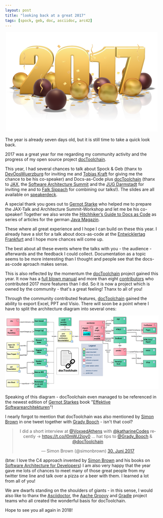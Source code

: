 ```yaml
---
layout: post
title: "looking back at a great 2017"
tags: [spock, geb, doc, asciidoc, arc42]
---
```


<div style="text-align: center;">
<img src="../images/2017.png" style="max-width:100%;" />
</div>

The year is already seven days old, but it is still time to take a quick look back.

2017 was a great year for me regarding my community activity and the progress of my open source project [docToolchain](https://github.com/docToolchain/docToolchain).

This year, I had several chances to talk about Spock & Geb (thanx to [DevOpsWuerzburg](https://twitter.com/DevOpsWuerzburg) for inviting me and [Tobias Kraft](https://twitter.com/tokraft) for giving me the chance to be his co-speaker) and Docs-as-Code plus [docToolchain](https://github.com/docToolchain/docToolchain) (thanx to [JAX](https://twitter.com/jaxcon), the [Software Architecture Summit](https://twitter.com/SoftwArchSummit) and the [JUG Darmstadt](https://twitter.com/JUG_DA) for inviting me and to [Falk Sippach](https://twitter.com/sippsack) for combining our talks!). The slides are all available on [speakerdeck](https://speakerdeck.com/rdmueller).

A special thank you goes out to [Gernot Starke](https://twitter.com/gernotstarke) who helped me to prepare the JAX-Talk and Architecture Summit-Workshop and let me be his co-speaker! Together we also wrote the [Hitchhiker’s Guide to Docs as Code](https://jaxenter.de/tag/hhgdc) as series of articles for the german [Java Magazin](https://entwickler.de/java-magazin).

These where all great experience and I hope I can build on these this year. I already have a slot for a talk about docs-as-code at the [Entwicklertag Frankfurt](https://entwicklertag.de/frankfurt/2018/docs-code-arc42-asciidoc-gradle-co-im-einsatz) and I hope more chances will come up.

The best about all these events where the talks with you - the audience - afterwards and the feedback I could collect. Documentation as a topic seems to be more interesting than I thought and people see that the docs-as-code aproach makes sense. 

This is also reflected by the momentum the [docToolchain](https://github.com/docToolchain/docToolchain) project gained this year. It now has a [full blown manual](https://doctoolchain.github.io/docToolchain/) and more than eight [contributors](https://doctoolchain.github.io/docToolchain/#_acknowledgements_and_contributors) who contributed 2017 more features than I did. So it is now a project which is owned by the community - that's a great feeling! Thanx to all of you!

Through the community contributed features, [docToolchain](https://github.com/docToolchain/docToolchain) gained the ability to export Excel, PPT and Visio. There will soon be a point where I  have to split the architecture diagram into several ones:

<div style="text-align: center;">
<img src="../images/docToolchainOverview.png" style="max-width:100%;" />
</div>

Speaking of this diagram - docToolchain even managed to be referenced in the newest edition of [Gernot Starkes](https://twitter.com/gernotstarke) book "[Effektive Softwarearchitekturen](https://www.amazon.de/Effektive-Softwarearchitekturen-Ein-praktischer-Leitfaden/dp/3446452079/ref=dp_ob_title_bk)"!

I nearly forgot to mention that docToolchain was also mentioned by [Simon Brown](https://twitter.com/simonbrown) in one tweet together with [Grady Booch](https://twitter.com/Grady_Booch) - isn't that cool?

<div style="text-align: center;">
<blockquote class="twitter-tweet" data-lang="de"><p lang="en" dir="ltr">I did a short interview at <a href="https://twitter.com/VoxxedAthens?ref_src=twsrc%5Etfw">@VoxxedAthens</a> with <a href="https://twitter.com/katharineCodes?ref_src=twsrc%5Etfw">@katharineCodes</a> recently -&gt; <a href="https://t.co/l0mWJ2ioy0">https://t.co/l0mWJ2ioy0</a> … hat tips to <a href="https://twitter.com/Grady_Booch?ref_src=twsrc%5Etfw">@Grady_Booch</a> &amp; <a href="https://twitter.com/docToolchain?ref_src=twsrc%5Etfw">@docToolchain</a></p>&mdash; Simon Brown (@simonbrown) <a href="https://twitter.com/simonbrown/status/880812832010448896?ref_src=twsrc%5Etfw">30. Juni 2017</a></blockquote>
<script async src="https://platform.twitter.com/widgets.js" charset="utf-8"></script>
</div>

(btw: I love the C4 approach invented by [Simon Brown](https://twitter.com/simonbrown) and his books on [Software Architecture for Developers](https://softwarearchitecturefordevelopers.com/))
I am also very happy that the year gave me lots of chances to meet many of those great people from my twitter time line and talk over a pizza or a beer with them. I learned a lot from all of you! 

We are dwarfs standing on the shoulders of giants - in this sense, I would also like to thanx the [Asciidoctor](https://twitter.com/asciidoctor), the [Aache Groovy](https://twitter.com/ApacheGroovy) and [Gradle](https://twitter.com/gradle) project teams who all created the wonderful basis for docToolchain.

Hope to see you all again in 2018!
